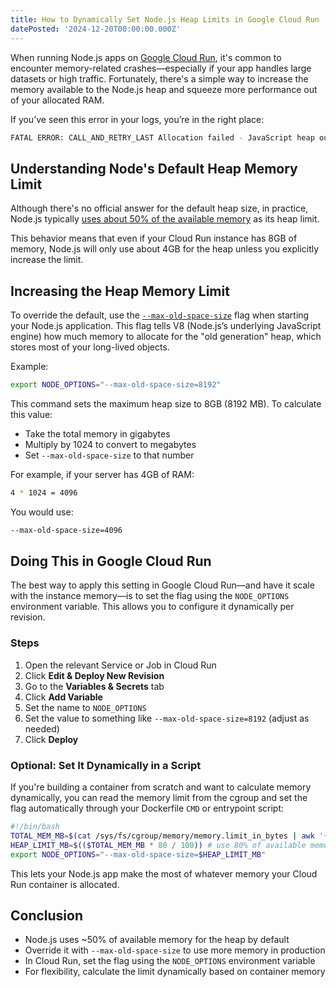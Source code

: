 ```yaml
---
title: How to Dynamically Set Node.js Heap Limits in Google Cloud Run
datePosted: '2024-12-20T00:00:00.000Z'
---
```


When running Node.js apps on [Google Cloud Run](https://cloud.google.com/run?hl=en), it's common to encounter memory-related crashes—especially if your app handles large datasets or high traffic. Fortunately, there's a simple way to increase the memory available to the Node.js heap and squeeze more performance out of your allocated RAM.

If you’ve seen this error in your logs, you’re in the right place:

```bash
FATAL ERROR: CALL_AND_RETRY_LAST Allocation failed - JavaScript heap out of memory
```

## Understanding Node's Default Heap Memory Limit

Although there's no official answer for the default heap size, in practice, Node.js typically [uses about 50% of the available memory](https://github.com/nodejs/node/issues/35573#issuecomment-1169927027) as its heap limit.

This behavior means that even if your Cloud Run instance has 8GB of memory, Node.js will only use about 4GB for the heap unless you explicitly increase the limit.

## Increasing the Heap Memory Limit

To override the default, use the [`--max-old-space-size`](https://nodejs.org/api/cli.html#--max-old-space-sizesize-in-mib) flag when starting your Node.js application. This flag tells V8 (Node.js’s underlying JavaScript engine) how much memory to allocate for the "old generation" heap, which stores most of your long-lived objects.

Example:

```bash
export NODE_OPTIONS="--max-old-space-size=8192"
```

This command sets the maximum heap size to 8GB (8192 MB). To calculate this value:

- Take the total memory in gigabytes
- Multiply by 1024 to convert to megabytes
- Set `--max-old-space-size` to that number

For example, if your server has 4GB of RAM:

```bash
4 * 1024 = 4096
```

You would use:

```bash
--max-old-space-size=4096
```

## Doing This in Google Cloud Run

The best way to apply this setting in Google Cloud Run—and have it scale with the instance memory—is to set the flag using the `NODE_OPTIONS` environment variable. This allows you to configure it dynamically per revision.

### Steps

1. Open the relevant Service or Job in Cloud Run
2. Click **Edit & Deploy New Revision**
3. Go to the **Variables & Secrets** tab
4. Click **Add Variable**
5. Set the name to `NODE_OPTIONS`
6. Set the value to something like `--max-old-space-size=8192` (adjust as needed)
7. Click **Deploy**

### Optional: Set It Dynamically in a Script

If you're building a container from scratch and want to calculate memory dynamically, you can read the memory limit from the cgroup and set the flag automatically through your Dockerfile `CMD` or entrypoint script:

```bash
#!/bin/bash
TOTAL_MEM_MB=$(cat /sys/fs/cgroup/memory/memory.limit_in_bytes | awk '{print int($1 / 1024 / 1024)}')
HEAP_LIMIT_MB=$(($TOTAL_MEM_MB * 80 / 100)) # use 80% of available memory
export NODE_OPTIONS="--max-old-space-size=$HEAP_LIMIT_MB"
```

This lets your Node.js app make the most of whatever memory your Cloud Run container is allocated.

## Conclusion

- Node.js uses ~50% of available memory for the heap by default
- Override it with `--max-old-space-size` to use more memory in production
- In Cloud Run, set the flag using the `NODE_OPTIONS` environment variable
- For flexibility, calculate the limit dynamically based on container memory
